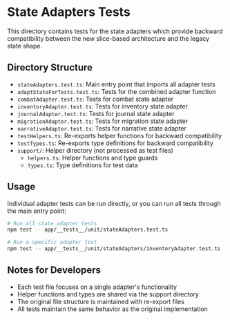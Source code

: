 # State Adapters Tests

This directory contains tests for the state adapters which provide backward compatibility between the new slice-based architecture and the legacy state shape.

## Directory Structure

- `stateAdapters.test.ts`: Main entry point that imports all adapter tests
- `adaptStateForTests.test.ts`: Tests for the combined adapter function
- `combatAdapter.test.ts`: Tests for combat state adapter
- `inventoryAdapter.test.ts`: Tests for inventory state adapter  
- `journalAdapter.test.ts`: Tests for journal state adapter
- `migrationAdapter.test.ts`: Tests for migration state adapter
- `narrativeAdapter.test.ts`: Tests for narrative state adapter
- `testHelpers.ts`: Re-exports helper functions for backward compatibility
- `testTypes.ts`: Re-exports type definitions for backward compatibility
- `support/`: Helper directory (not processed as test files)
  - `helpers.ts`: Helper functions and type guards
  - `types.ts`: Type definitions for test data

## Usage

Individual adapter tests can be run directly, or you can run all tests through the main entry point:

```bash
# Run all state adapter tests
npm test -- app/__tests__/unit/stateAdapters.test.ts

# Run a specific adapter test
npm test -- app/__tests__/unit/stateAdapters/inventoryAdapter.test.ts
```

## Notes for Developers

- Each test file focuses on a single adapter's functionality
- Helper functions and types are shared via the support directory
- The original file structure is maintained with re-export files
- All tests maintain the same behavior as the original implementation
